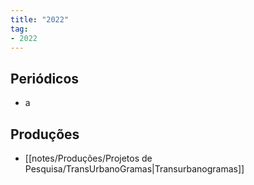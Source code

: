 ```yaml
---
title: "2022"
tag:
- 2022
---
```


## Periódicos
- a


## Produções
- [[notes/Produções/Projetos de Pesquisa/TransUrbanoGramas|Transurbanogramas]] 